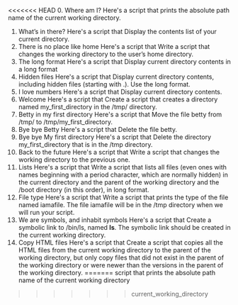 <<<<<<< HEAD
0. Where am I?
Here's a script that prints the absolute path name of the current working directory.
1. What’s in there?
Here's a script that Display the contents list of your current directory.
2. There is no place like home
Here's a script that  Write a script that changes the working directory to the user’s home directory.
3. The long format
Here's a script that  Display current directory contents in a long format
4. Hidden files
Here's a script that  Display current directory contents, including hidden files (starting with .). Use the long format.
5. I love numbers
Here's a script that  Display current directory contents.
6. Welcome
Here's a script that  Create a script that creates a directory named my_first_directory in the /tmp/ directory.
7. Betty in my first directory
Here's a script that  Move the file betty from /tmp/ to /tmp/my_first_directory.
8. Bye bye Betty
Here's a script that  Delete the file betty.
9. Bye bye My first directory
Here's a script that  Delete the directory my_first_directory that is in the /tmp directory.
10. Back to the future
Here's a script that  Write a script that changes the working directory to the previous one.
11. Lists
Here's a script that  Write a script that lists all files (even ones with names beginning with a period character, which are normally hidden) in the current directory and the parent of the working directory and the /boot directory (in this order), in long format.
12. File type
Here's a script that  Write a script that prints the type of the file named iamafile. The file iamafile will be in the /tmp directory when we will run your script.
13. We are symbols, and inhabit symbols
Here's a script that  Create a symbolic link to /bin/ls, named __ls__. The symbolic link should be created in the current working directory.
14. Copy HTML files
Here's a script that Create a script that copies all the HTML files from the current working directory to the parent of the working directory, but only copy files that did not exist in the parent of the working directory or were newer than the versions in the parent of the working directory.
=======
script that prints the absolute path name of the current working directory
>>>>>>> current_working_directory
